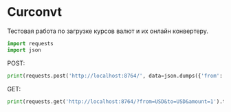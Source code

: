 # Curconvt

Тестовая работа по загрузке курсов валют и их онлайн конвертеру.

```python
import requests
import json
```
POST:
```python
print(requests.post('http://localhost:8764/', data=json.dumps({'from': 'eur', 'to': 'usd', 'amount': 1})).text)
```
GET:
```python
print(requests.get('http://localhost:8764/?from=USD&to=USD&amount=1').text)
```
